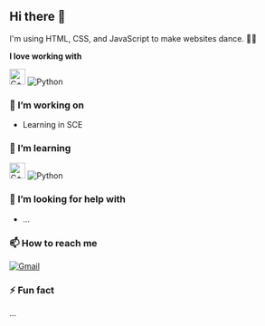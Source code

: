 ## Hi there 👋

I'm using HTML, CSS, and JavaScript to make websites dance. 🕺🏽

**I love working with**

<div display="flex">
  <img src="https://img.shields.io/badge/-C++-blue?logo=cplusplus" height="28" alt="C++"/>
  <img src="https://img.shields.io/badge/python-3670A0?style=for-the-badge&logo=python&logoColor=ffdd54" alt="Python"/>
</div>

### 🔭 I’m working on

- Learning in SCE

### 🌱 I’m learning

<div display="flex">
  <img src="https://img.shields.io/badge/-C++-blue?logo=cplusplus" height="28" alt="C++"/>
  <img src="https://img.shields.io/badge/python-3670A0?style=for-the-badge&logo=python&logoColor=ffdd54" alt="Python"/>
</div>

### 🤔 I’m looking for help with

- ...

### 📫 How to reach me

<div display="flex">
  <a href="mailto:jordaDa@ac.ace.ac.il">
    <img src="https://img.shields.io/badge/Gmail-D14836?style=for-the-badge&logo=gmail&logoColor=white" alt="Gmail"/>
  </a>
</div>

### ⚡ Fun fact

...
